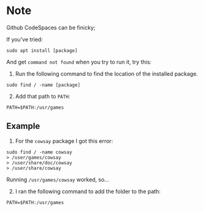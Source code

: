 # Note

Github CodeSpaces can be finicky;

If you've tried:

```shell
sudo apt install [package]
```

And get `command not found` when you try to run it, try this:

1. Run the following command to find the location of the installed package.

```shell
sudo find / -name [package]
```

2. Add that path to `PATH`:

```shell
PATH=$PATH:/usr/games
```

## Example

1. For the `cowsay` package I got this error:

```shell
sudo find / -name cowsay
> /user/games/cowsay
> /user/share/doc/cowsay
> /user/share/cowsay
```

Running `/usr/games/cowsay` worked, so...

2. I ran the following command to add the folder to the path:

```shell
PATH=$PATH:/usr/games
```

